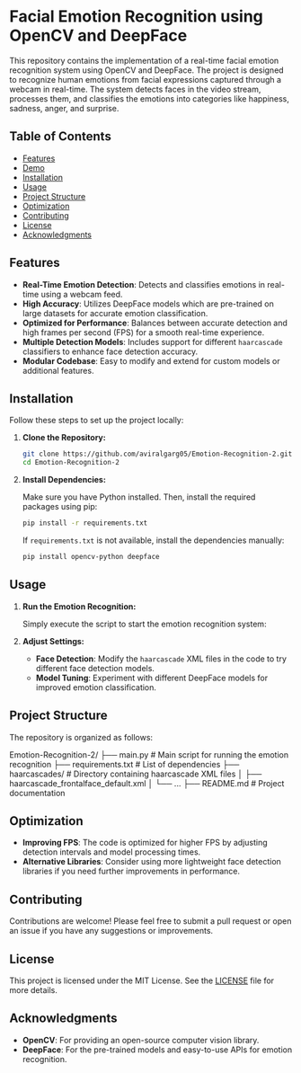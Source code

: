 
# Facial Emotion Recognition using OpenCV and DeepFace

This repository contains the implementation of a real-time facial emotion recognition system using OpenCV and DeepFace. The project is designed to recognize human emotions from facial expressions captured through a webcam in real-time. The system detects faces in the video stream, processes them, and classifies the emotions into categories like happiness, sadness, anger, and surprise.

## Table of Contents

- [Features](#features)
- [Demo](#demo)
- [Installation](#installation)
- [Usage](#usage)
- [Project Structure](#project-structure)
- [Optimization](#optimization)
- [Contributing](#contributing)
- [License](#license)
- [Acknowledgments](#acknowledgments)

## Features

- **Real-Time Emotion Detection**: Detects and classifies emotions in real-time using a webcam feed.
- **High Accuracy**: Utilizes DeepFace models which are pre-trained on large datasets for accurate emotion classification.
- **Optimized for Performance**: Balances between accurate detection and high frames per second (FPS) for a smooth real-time experience.
- **Multiple Detection Models**: Includes support for different `haarcascade` classifiers to enhance face detection accuracy.
- **Modular Codebase**: Easy to modify and extend for custom models or additional features.


## Installation

Follow these steps to set up the project locally:

1. **Clone the Repository:**

   ```bash
   git clone https://github.com/aviralgarg05/Emotion-Recognition-2.git
   cd Emotion-Recognition-2
   ```

2. **Install Dependencies:**

   Make sure you have Python installed. Then, install the required packages using pip:

   ```bash
   pip install -r requirements.txt
   ```

   If `requirements.txt` is not available, install the dependencies manually:

   ```bash
   pip install opencv-python deepface
   ```

## Usage

1. **Run the Emotion Recognition:**

   Simply execute the script to start the emotion recognition system:

2. **Adjust Settings:**

   - **Face Detection**: Modify the `haarcascade` XML files in the code to try different face detection models.
   - **Model Tuning**: Experiment with different DeepFace models for improved emotion classification.

## Project Structure

The repository is organized as follows:

Emotion-Recognition-2/
├── main.py                # Main script for running the emotion recognition
├── requirements.txt       # List of dependencies
├── haarcascades/          # Directory containing haarcascade XML files
│   ├── haarcascade_frontalface_default.xml
│   └── ...
├── README.md              # Project documentation


## Optimization

- **Improving FPS**: The code is optimized for higher FPS by adjusting detection intervals and model processing times.
- **Alternative Libraries**: Consider using more lightweight face detection libraries if you need further improvements in performance.

## Contributing

Contributions are welcome! Please feel free to submit a pull request or open an issue if you have any suggestions or improvements.

## License

This project is licensed under the MIT License. See the [LICENSE](LICENSE) file for more details.

## Acknowledgments

- **OpenCV**: For providing an open-source computer vision library.
- **DeepFace**: For the pre-trained models and easy-to-use APIs for emotion recognition.
